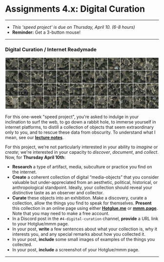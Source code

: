 # Assignments 4.x: Digital Curation

--- 

* *This 'speed project' is due on Thursday, April 10. (6-8 hours)*
* **Reminder:** Get a 3-button mouse!

---

### Digital Curation / Internet Readymade

![terrapattern_cul-de-sacs.jpg](terrapattern_cul-de-sacs.jpg)

For this one-week "speed project", you're asked to indulge in your inclination to surf the web, to go down a rabbit hole, to immerse yourself in internet platforms, to distill a collection of objects that seem extraordinary only to you, and to rescue these data from obscurity. To understand what I mean, see our [**lecture notes**](https://github.com/golanlevin/60-120/tree/main/2025/lectures/digital_curation).

For this project, we're not particularly interested in your ability to *imagine* or *create*; we're interested in your capacity to *discover*, *document*, and *collect*. Now, for **Thursday April 10th**:

* **Research** a type of artifact, media, subculture or practice you find on the internet.
* **Create** a coherent collection of digital “media-objects” that you consider valuable but under-appreciated from an aesthetic, political, historical, or anthropological standpoint. Ideally, your collection should reveal your distinctive taste as an observer and collector.
* **Curate** these objects into an exhibition. Make a discovery, curate a collection, allow the things you find to speak for themselves. **Present** this collection in an online page using either [**Hotglue.me**](https://hotglue.me/) or [**mmm.page**](https://mmm.page/). Note that you may need to make a free account.
* In a Discord post in the `#4-digital-curation` channel, **provide** a URL link to your Hotglue/mmm page.
* In your post, **write** a few sentences about what your collection is, why it interests you, and any special remarks about how you collected it.
* In your post, **include** some small images of examples of the things you collected. 
* In your post, **include** a screenshot of your Hotglue/mmm page.

---